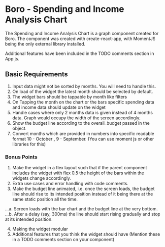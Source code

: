 # Boro - Spending and Income Analysis Chart

The Spending and Income Analysis Chart is a graph component created for Boro. 
The component was created with create-react-app, with MomentJS being the only external library installed.

Additional features have been included in the TODO comments section in App.js.

## Basic Requirements
1. Input data might not be sorted by months. You will need to handle this.
2. On load of the widget the latest month should be selected by default.
3. The widget bars should be tappable by month like filters
4. On Tapping the month on the chart or the bars specific spending data and income data should update on the widget
5. Handle cases where only 2 months data is given instead of 4 months data. Graph would occupy the width of the screen accordingly.
6. Show the budget line according to the overall_budget passed in the object.
7. Convert months which are provided in numbers into specific readable format 10 - October , 9 - September. (You can use moment js or other libraries for this)

### Bonus Points
1. Make the widget in a flex layout such that if the parent component includes the widget with flex 0.5 the height of the bars within the widgets change accordingly.
2. Extra use cases and error handling with code comments.
3. Make the budget line animated, i.e. once the screen loads, the budget line should rise to its intended position instead of it being there at the same static position all the time.

...a. Screen loads with the bar chart and the budget line at the very bottom.
...b. After a delay (say, 300ms) the line should start rising gradually and stop at its intended position.

4. Making the widget modular
5. Additional features that you think the widget should have (Mention these in a TODO comments section on your component)